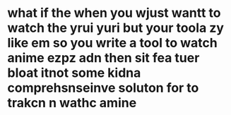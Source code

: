 # what if the when you wjust wantt to watch the yrui yuri but your toola zy like em so you write a tool to watch anime ezpz adn then sit fea tuer bloat itnot some kidna comprehsnseinve soluton for to trakcn n wathc amine
